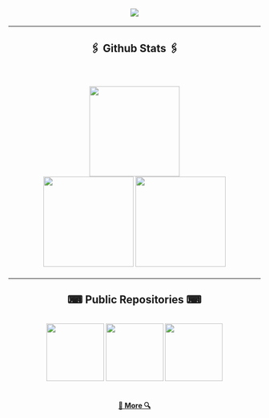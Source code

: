 <h1 align="center">
  <img src="https://readme-typing-svg.herokuapp.com/?lines=Hello;I+am+Zastinian&color=FFFFFF&center=true&size=30&font=Rubik+80s+Fade" />
</h1>

<hr />
<h2 align="center" style="font-family: Rubik 80s Fade">🖇️ Github Stats 🖇️</h2>

<br />
<div width="100%" style="margin: 20px" align="center">
  <img
    height="180"
    src="https://stats.hedystia.com/api?username=Zastinian&theme=dracula"
  />
  <br />
  <img
    height="180"
    src="https://github-readme-stats.vercel.app/api/top-langs/?username=Zastinian&layout=compact&theme=dracula&langs_count=10&border_color=61dafb&border_radius=10"
  />
  <img
    height="180"
    src="https://streak-stats.demolab.com/?user=Zastinian&theme=dracula&count-private=true&v=2&border=61dafb&border_radius=10"
  />
</div>
<hr />

<h2 align="center" style="font-family: Rubik 80s Fade">⌨ Public Repositories ⌨</h2>

<br />
<div width="100%" align="center">
  <a align="right" href="https://github.com/Zastinian/Astro-Login" title="Astro-Login"
    ><img
      height="115"
      src="https://github-readme-stats.vercel.app/api/pin/?username=Zastinian&repo=Astro-Login&theme=dracula&border_color=61dafb&border_radius=10"
  /></a>
  <a align="right" href="https://github.com/Zastinian/HedystiaBilling" title="hedystia-useful"
    ><img
      height="115"
      src="https://github-readme-stats.vercel.app/api/pin/?username=Zastinian&repo=HedystiaBilling&theme=dracula&border_color=61dafb&border_radius=10"
  /></a>
  <a align="right" href="https://github.com/Zastinian/HedystiaMD" title="hedystia-useful"
    ><img
      height="115"
      src="https://github-readme-stats.vercel.app/api/pin/?username=Zastinian&repo=HedystiaMD&theme=dracula&border_color=61dafb&border_radius=10"
  /></a>
</div>

<br />

<h4 align="center">
  <a href="https://github.com/Zastinian?tab=repositories" title="Show Repositories">🔎 More 🔍</a>
</h4>

